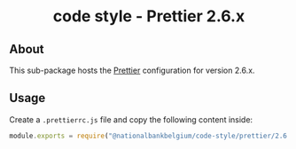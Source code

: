 <h1 align="center">
   code style - Prettier 2.6.x
</h1>

## About

This sub-package hosts the [Prettier](https://prettier.io) configuration for version 2.6.x.

## Usage

Create a `.prettierrc.js` file and copy the following content inside:

```js
module.exports = require("@nationalbankbelgium/code-style/prettier/2.6.x");
```
